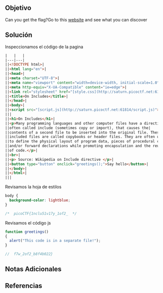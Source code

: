 ## Objetivo
Can you get the flag?Go to this [website](http://saturn.picoctf.net:61814/) and see what you can discover
## Solución
Inspeccionamos el código  de la pagina
```html
|   |   |
|---|---|
||<!DOCTYPE html>|
||<html lang="en">|
||<head>|
||<meta charset="UTF-8">|
||<meta name="viewport" content="width=device-width, initial-scale=1.0">|
||<meta http-equiv="X-UA-Compatible" content="ie=edge">|
||<link rel="stylesheet" href="[style.css](http://saturn.picoctf.net:61814/style.css)">|
||<title>On Includes</title>|
||</head>|
||<body>|
||<script src="[script.js](http://saturn.picoctf.net:61814/script.js)"></script>|
|||
||<h1>On Includes</h1>|
||<p>Many programming languages and other computer files have a directive,|
||often called include (sometimes copy or import), that causes the|
||contents of a second file to be inserted into the original file. These|
||included files are called copybooks or header files. They are often used|
||to define the physical layout of program data, pieces of procedural code|
||and/or forward declarations while promoting encapsulation and the reuse|
||of code.</p>|
||<br>|
||<p> Source: Wikipedia on Include directive </p>|
||<button type="button" onclick="greetings();">Say hello</button>|
||</body>|
||</html>|
|||

```
Revisamos la hoja de estilos
```css
body {
  background-color: lightblue;
}

/*  picoCTF{1nclu51v17y_1of2_  */
```
Revisamos el código js
```js
function greetings()
{
  alert("This code is in a separate file!");
}

//  f7w_2of2_b8f4b022}
```



## Notas Adicionales

## Referencias
